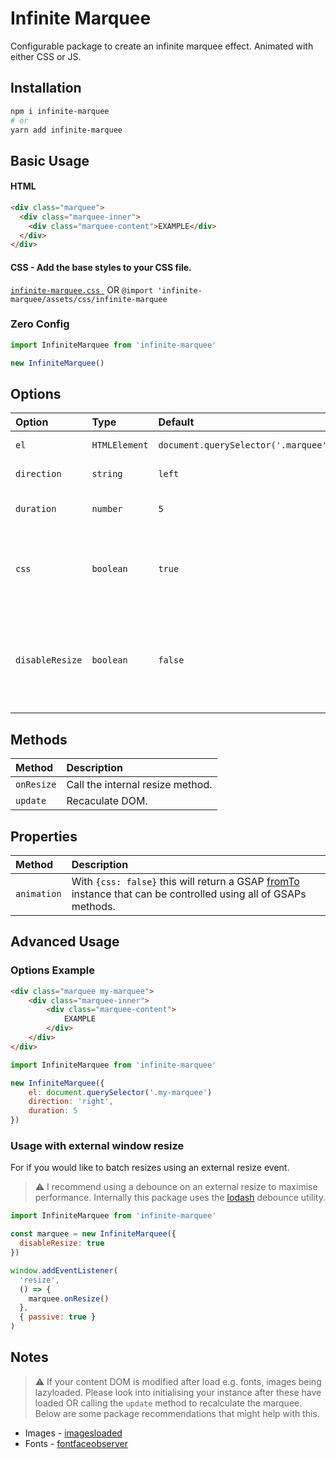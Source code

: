 # Infinite Marquee

Configurable package to create an infinite marquee effect. Animated with either CSS or JS.

## Installation

```bash
npm i infinite-marquee
# or
yarn add infinite-marquee
```

## Basic Usage

#### HTML

```html
<div class="marquee">
  <div class="marquee-inner">
    <div class="marquee-content">EXAMPLE</div>
  </div>
</div>
```

#### CSS - Add the base styles to your CSS file.

[`infinite-marquee.css `](https://github.com/JamesHRowe/infinite-marquee/blob/main/assets/css/infinite-marquee.css)
OR
`@import 'infinite-marquee/assets/css/infinite-marquee`

### Zero Config

```javascript
import InfiniteMarquee from 'infinite-marquee'

new InfiniteMarquee()
```

## Options

| Option          | Type          | Default                              | Description                                                                              |
| :-------------- | :------------ | :----------------------------------- | :--------------------------------------------------------------------------------------- |
| `el`            | `HTMLElement` | `document.querySelector('.marquee')` | Container element.                                                                       |
| `direction`     | `string`      | `left`                               | Animation direction.                                                                     |
| `duration`      | `number`      | `5`                                  | Animation duration in seconds.                                                           |
| `css`           | `boolean`     | `true`                               | Whether to animate using CSS. If false [GSAP](https://greensock.com/gsap/) will be used. |
| `disableResize` | `boolean`     | `false`                              | Disable internal window resize event so an external one can be used.                     |

## Methods

| Method     | Description                      |
| :--------- | :------------------------------- |
| `onResize` | Call the internal resize method. |
| `update`   | Recaculate DOM.                  |

## Properties

| Method      | Description                                                                                                                                                          |
| :---------- | :------------------------------------------------------------------------------------------------------------------------------------------------------------------- |
| `animation` | With `{css: false}` this will return a GSAP [fromTo](<https://greensock.com/docs/v3/GSAP/gsap.fromTo()>) instance that can be controlled using all of GSAPs methods. |

## Advanced Usage

### Options Example

```HTML
<div class="marquee my-marquee">
    <div class="marquee-inner">
        <div class="marquee-content">
            EXAMPLE
        </div>
    </div>
</div>
```

```javascript
import InfiniteMarquee from 'infinite-marquee'

new InfiniteMarquee({
    el: document.querySelector('.my-marquee')
    direction: 'right',
    duration: 5
})
```

### Usage with external window resize

For if you would like to batch resizes using an external resize event.

> ⚠️ I recommend using a debounce on an external resize to maximise performance. Internally this package uses the [lodash](https://lodash.com/docs/4.17.15#debounce) debounce utility.

```javascript
import InfiniteMarquee from 'infinite-marquee'

const marquee = new InfiniteMarquee({
  disableResize: true
})

window.addEventListener(
  'resize',
  () => {
    marquee.onResize()
  },
  { passive: true }
)
```

## Notes

> ⚠️ If your content DOM is modified after load e.g. fonts, images being lazyloaded. Please look into initialising your instance after these have loaded OR calling the `update` method to recalculate the marquee. Below are some package recommendations that might help with this.

- Images - [imagesloaded](https://imagesloaded.desandro.com/)
- Fonts - [fontfaceobserver](https://fontfaceobserver.com/)
